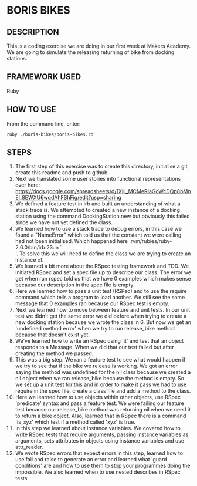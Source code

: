 # BORIS BIKES #

## DESCRIPTION ##

This is a coding exercise we are doing in our first week at Makers Academy.
We are going to simulate the releasing returning of bike from docking stations.

## FRAMEWORK USED ##

Ruby

## HOW TO USE ##
From the command line, enter:
```script
ruby ./boris-bikes/boris-bikes.rb
```

## STEPS ##
1. The first step of this exercise was to create this directory, initialise a git, create this readme and push to github.
2. Next we translated some user stories into functional representations over here: https://docs.google.com/spreadsheets/d/1Xjil_MCMeRIaGoWcDQp8bMnEl_8EWXU6wqdAhFShFig/edit?usp=sharing
3. We defined a feature test in irb and built an understanding of what a stack trace is. We attempted to created a new instance of a docking station using the command DockingStation.new but obviously this failed since we have not yet defined the class.
4. We learned how to use a stack trace to debug errors, in this case we found a "NameError" which told us that the constant we were calling had not been initialised. Which happened here .rvm/rubies/ruby-2.6.0/bin/irb:23:in `<main>'. To solve this we will need to define the class we are trying to create an instance of.
5. We learned a bit more about the RSpec testing framework and TDD. We initiated RSpec and set a spec file up to describe our class. The error we get when run rspec told us that we have 0 examples which makes sense because our description in the spec file is empty.
6. Here we learned how to pass a unit test (RSPec) and to use the require command which tells a program to load another. We still see the same message that 0 examples ran because our RSpec test is empty.
7. Next we learned how to move between feature and unit tests. In our unit test we didn't get the same error we did before when trying to create a new docking station because we wrote the class in 6. But now we get an 'undefined method error' when we try to run release_bike method because that doesn't exist yet.
8. We've learned how to write an RSpec using 'it' and test that an object responds to a Message. When we did that our test failed but after creating the method we passed.
9. This was a big step. We ran a feature test to see what would  happen if we try to see that if the bike we release is working. We got an error saying the method was undefined for the nil class because we created a nil object when we ran release_bike because the method is empty. So we set up a unit test for this and in order to make it pass we had to use require in the spec file, create a class file and add a method to the class.
10. Here we learned how to use objects within other objects, use RSpec 'predicate' syntax and pass a feature test. We were failing our feature test because our release_bike method was returning nil when we need it to return a bike object. Also, learned that in RSpec there is a command 'is_xyz' which test if a method called 'xyz' is true.
11. In this step we learned about instance variables. We covered how to write RSpec tests that require arguments, passing instance variables as arguments, sets attributes in objects using instance variables and use attr_reader.
12. We wrote RSpec errors that expect errors in this step, learned how to use fail and raise to generate an error and learned what 'guard conditions' are and how to use them to stop your programmes doing the impossible. We also learned when to use nested describes in RSpec tests.
